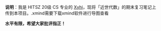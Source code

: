 **说明**：我是 HITSZ 20级 CS 专业的 [Xyhi](https://github.com/Xyhi/)，现将「近世代数」的期末复习笔记上传到本项目。.xmind需要下载xmind软件进行导图查看

**水平有限，希望大家批评指正！**

